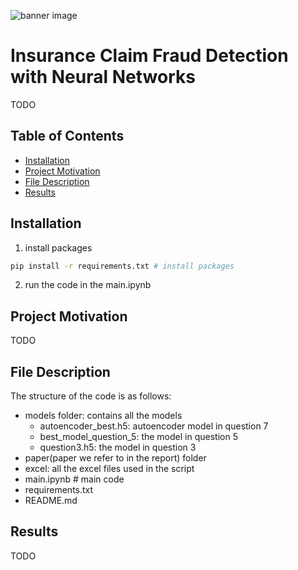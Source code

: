 ![banner image](https://thejournal.cii.co.uk/sites/default/files/2021-08/web_Fraud-concept_credit_Tanya%20Antusenok_shutterstock_1852581952.png)
# Insurance Claim Fraud Detection with Neural Networks
TODO

## Table of Contents
* [Installation](#Installation)
* [Project Motivation](#motivation)
* [File Description](#description)
* [Results](#Results)

## Installation
1. install packages
```bash
pip install -r requirements.txt # install packages
```
2. run the code in the main.ipynb

## Project Motivation <a name="motivation"></a>
TODO

## File Description <a name="description"></a>
The structure of the code is as follows:
- models folder: contains all the models
  - autoencoder_best.h5: autoencoder model in question 7
  - best_model_question_5: the model in question 5
  - question3.h5: the model in question 3
- paper(paper we refer to in the report) folder
- excel: all the excel files used in the script
- main.ipynb # main code
- requirements.txt
- README.md

## Results
TODO
